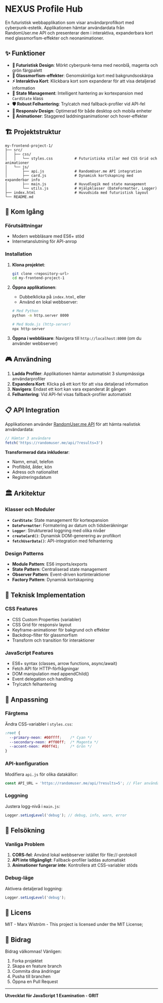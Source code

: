 # NEXUS Profile Hub

En futuristisk webbapplikation som visar användarprofilkort med cyberpunk-estetik. Applikationen hämtar användardata från RandomUser.me API och presenterar dem i interaktiva, expanderbara kort med glassmorfism-effekter och neonanimationer.

## ✨ Funktioner

- **🌌 Futuristisk Design**: Mörkt cyberpunk-tema med neonblå, magenta och grön färgpalett
- **🔮 Glassmorfism-effekter**: Genomskinliga kort med bakgrundsoskärpa
- **⚡ Interaktiva Kort**: Klickbara kort som expanderar för att visa detaljerad information
- **🎯 State Management**: Intelligent hantering av kortexpansion med `CardState` klass
- **🛡️ Robust Felhantering**: Try/catch med fallback-profiler vid API-fel
- **📱 Responsiv Design**: Optimerad för både desktop och mobila enheter
- **🎨 Animationer**: Staggered laddningsanimationer och hover-effekter

## 🏗️ Projektstruktur

```
my-frontend-project-1/
├── src/
│   ├── css/
│   │   └── styles.css          # Futuristiska stilar med CSS Grid och animationer
│   └── js/
│       ├── api.js              # RandomUser.me API integration
│       ├── card.js             # Dynamisk kortskapning med          expanderbar info
│       ├── main.js             # Huvudlogik med state management
│       └── utils.js            # Hjälpklasser (DateFormatter, Logger)
├── index.html                  # Huvudsida med futuristisk layout
└── README.md
```

## 🚀 Kom Igång

### Förutsättningar
- Modern webbläsare med ES6+ stöd
- Internetanslutning för API-anrop

### Installation

1. **Klona projektet**:
   ```bash
   git clone <repository-url>
   cd my-frontend-project-1
   ```

2. **Öppna applikationen**:
   - Dubbelklicka på `index.html`, eller
   - Använd en lokal webbserver:
   ```bash
   # Med Python
   python -m http.server 8000
   
   # Med Node.js (http-server)
   npx http-server
   ```

3. **Öppna i webbläsare**:
   Navigera till `http://localhost:8000` (om du använder webbserver)

## 🎮 Användning

1. **Ladda Profiler**: Applikationen hämtar automatiskt 3 slumpmässiga användarprofiler
2. **Expandera Kort**: Klicka på ett kort för att visa detaljerad information
3. **Navigera**: Endast ett kort kan vara expanderat åt gången
4. **Felhantering**: Vid API-fel visas fallback-profiler automatiskt

## 📋 API Integration

Applikationen använder [RandomUser.me API](https://randomuser.me/) för att hämta realistisk användardata:

```javascript
// Hämtar 3 användare
fetch('https://randomuser.me/api/?results=3')
```

**Transformerad data inkluderar**:
- Namn, email, telefon
- Profilbild, ålder, kön
- Adress och nationalitet
- Registreringsdatum

## 🏛️ Arkitektur

### Klasser och Moduler

- **`CardState`**: State management för kortexpansion
- **`DateFormatter`**: Formatering av datum och tidsberäkningar
- **`Logger`**: Strukturerad loggning med olika nivåer
- **`createCard()`**: Dynamisk DOM-generering av profilkort
- **`fetchUserData()`**: API-integration med felhantering

### Design Patterns

- **Module Pattern**: ES6 imports/exports
- **State Pattern**: Centraliserad state management
- **Observer Pattern**: Event-driven kortinteraktioner
- **Factory Pattern**: Dynamisk kortskapning

## 🎨 Teknisk Implementation

### CSS Features
- CSS Custom Properties (variabler)
- CSS Grid för responsiv layout
- Keyframe-animationer för bakgrund och effekter
- Backdrop-filter för glassmorfism
- Transform och transition för interaktioner

### JavaScript Features
- ES6+ syntax (classes, arrow functions, async/await)
- Fetch API för HTTP-förfrågningar
- DOM manipulation med appendChild()
- Event delegation och handling
- Try/catch felhantering

## 🔧 Anpassning

### Färgtema
Ändra CSS-variabler i `styles.css`:
```css
:root {
  --primary-neon: #00ffff;    /* Cyan */
  --secondary-neon: #ff00ff;  /* Magenta */
  --accent-neon: #00ff41;     /* Grön */
}
```

### API-konfiguration
Modifiera `api.js` för olika datakällor:
```javascript
const API_URL = 'https://randomuser.me/api/?results=5'; // Fler användare
```

### Loggning
Justera logg-nivå i `main.js`:
```javascript
Logger.setLogLevel('debug'); // debug, info, warn, error
```

## 🐛 Felsökning

### Vanliga Problem

1. **CORS-fel**: Använd lokal webbserver istället för file://-protokoll
2. **API inte tillgängligt**: Fallback-profiler laddas automatiskt
3. **Animationer fungerar inte**: Kontrollera att CSS-variabler stöds

### Debug-läge
Aktivera detaljerad loggning:
```javascript
Logger.setLogLevel('debug');
```

## 📄 Licens

MIT - Marx Wiström - This project is licensed under the MIT License; 

## 🤝 Bidrag

Bidrag välkomnas! Vänligen:
1. Forka projektet
2. Skapa en feature branch
3. Commita dina ändringar
4. Pusha till branchen
5. Öppna en Pull Request

---

**Utvecklat för JavaScript 1 Examination - GRIT**
